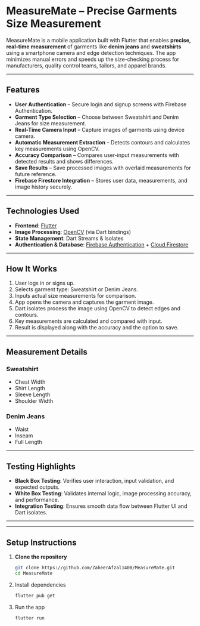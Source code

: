 # MeasureMate – Precise Garments Size Measurement

MeasureMate is a mobile application built with Flutter that enables **precise, real-time measurement** of garments like **denim jeans** and **sweatshirts** using a smartphone camera and edge detection techniques. The app minimizes manual errors and speeds up the size-checking process for manufacturers, quality control teams, tailors, and apparel brands.

---

## Features

- **User Authentication** – Secure login and signup screens with Firebase Authentication.
- **Garment Type Selection** – Choose between Sweatshirt and Denim Jeans for size measurement.
- **Real-Time Camera Input** – Capture images of garments using device camera.
- **Automatic Measurement Extraction** – Detects contours and calculates key measurements using OpenCV.
- **Accuracy Comparison** – Compares user-input measurements with detected results and shows differences.
- **Save Results** – Save processed images with overlaid measurements for future reference.
- **Firebase Firestore Integration** – Stores user data, measurements, and image history securely.

---

## Technologies Used

- **Frontend**: [Flutter](https://flutter.dev/)  
- **Image Processing**: [OpenCV](https://opencv.org/) (via Dart bindings)  
- **State Management**: Dart Streams & Isolates  
- **Authentication & Database**: [Firebase Authentication](https://firebase.google.com/products/auth) + [Cloud Firestore](https://firebase.google.com/products/firestore)

---

## How It Works

1. User logs in or signs up.
2. Selects garment type: Sweatshirt or Denim Jeans.
3. Inputs actual size measurements for comparison.
4. App opens the camera and captures the garment image.
5. Dart isolates process the image using OpenCV to detect edges and contours.
6. Key measurements are calculated and compared with input.
7. Result is displayed along with the accuracy and the option to save.

---

## Measurement Details

### Sweatshirt
- Chest Width  
- Shirt Length  
- Sleeve Length  
- Shoulder Width  

### Denim Jeans
- Waist  
- Inseam  
- Full Length  

---

## Testing Highlights

- **Black Box Testing**: Verifies user interaction, input validation, and expected outputs.
- **White Box Testing**: Validates internal logic, image processing accuracy, and performance.
- **Integration Testing**: Ensures smooth data flow between Flutter UI and Dart isolates.

---

---

## Setup Instructions

1. **Clone the repository**  
   ```bash
   git clone https://github.com/ZaheerAfzal1408/MeasureMate.git
   cd MeasureMate
2. Install dependencies
   ```bash
   flutter pub get
3. Run the app
   ```bash
   flutter run
